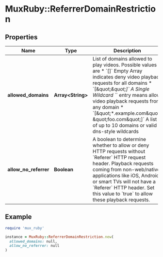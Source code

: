 # MuxRuby::ReferrerDomainRestriction

## Properties

| Name | Type | Description | Notes |
| ---- | ---- | ----------- | ----- |
| **allowed_domains** | **Array&lt;String&gt;** | List of domains allowed to play videos. Possible values are   * &#x60;[]&#x60; Empty Array indicates deny video playback requests for all domains   * &#x60;[\&quot;*\&quot;]&#x60; A Single Wildcard &#x60;*&#x60; entry means allow video playback requests from any domain   * &#x60;[\&quot;*.example.com\&quot;, \&quot;foo.com\&quot;]&#x60; A list of up to 10 domains or valid dns-style wildcards  | [optional] |
| **allow_no_referrer** | **Boolean** | A boolean to determine whether to allow or deny HTTP requests without &#x60;Referer&#x60; HTTP request header. Playback requests coming from non-web/native applications like iOS, Android or smart TVs will not have a &#x60;Referer&#x60; HTTP header. Set this value to &#x60;true&#x60; to allow these playback requests. | [optional][default to false] |

## Example

```ruby
require 'mux_ruby'

instance = MuxRuby::ReferrerDomainRestriction.new(
  allowed_domains: null,
  allow_no_referrer: null
)
```

